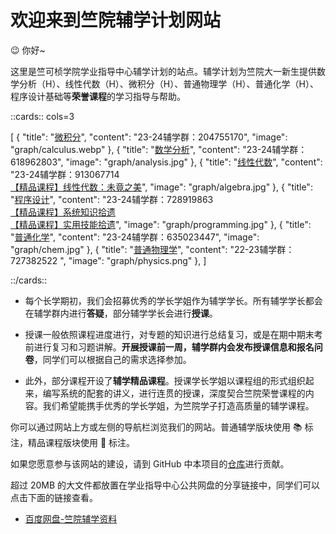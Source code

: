 # 欢迎来到竺院辅学计划网站

😉 你好~

这里是竺可桢学院学业指导中心辅学计划的站点。辅学计划为竺院大一新生提供数学分析（H）、线性代数（H）、微积分（H）、普通物理学（H）、普通化学（H）、程序设计基础等**荣誉课程**的学习指导与帮助。

<!-- prettier-ignore-start -->
::cards:: cols=3

[
  {
    "title": "[微积分](calculus/index.md)",
    "content": "23-24辅学群：204755170",
    "image": "graph/calculus.webp"
  },
  {
    "title": "[数学分析](analysis/index.md)",
    "content": "23-24辅学群：618962803",
    "image": "graph/analysis.jpg"
  },
  {
    "title": "[线性代数](algebra/index.md)",
    "content": "23-24辅学群：913067714<br>
                [【精品课程】线性代数：未竟之美](lalu/index.md)",
    "image": "graph/algebra.jpg"
  },
  {
    "title": "[程序设计](programming/index.md)",
    "content": "23-24辅学群：728919863<br>
                [【精品课程】系统知识拾遗](programming_lecture/index.md)<br>
                [【精品课程】实用技能拾遗](https://slides.tonycrane.cc/PracticalSkillsTutorial/2023-fall-ckc/#/)",
    "image": "graph/programming.jpg"
  },
  {
    "title": "[普通化学](chemistry/index.md)",
    "content": "23-24辅学群：635023447",
    "image": "graph/chem.jpg"
  },
  {
    "title": "[普通物理学](physics/index.md)",
    "content": "22-23辅学群：727382522 ",
    "image": "graph/physics.png"
  },
]

::/cards::
<!-- prettier-ignore-end -->

- 每个长学期初，我们会招募优秀的学长学姐作为辅学学长。所有辅学学长都会在辅学群内进行**答疑**，部分辅学学长会进行**授课**。

- 授课一般依照课程进度进行，对专题的知识进行总结复习，或是在期中期末考前进行复习和习题讲解。**开展授课前一周，辅学群内会发布授课信息和报名问卷**，同学们可以根据自己的需求选择参加。

- 此外，部分课程开设了**辅学精品课程**。授课学长学姐以课程组的形式组织起来，编写系统的配套的讲义，进行连贯的授课，深度契合竺院荣誉课程的内容。我们希望能携手优秀的学长学姐，为竺院学子打造高质量的辅学课程。

你可以通过网站上方或左侧的导航栏浏览我们的网站。普通辅学版块使用 📚 标注，精品课程版块使用 🏫 标注。

如果您愿意参与该网站的建设，请到 GitHub 中本项目的[仓库](https://github.com/ckc-agc/study-assist)进行贡献。

超过 20MB 的大文件都放置在学业指导中心公共网盘的分享链接中，同学们可以点击下面的链接查看。

-   [百度网盘-竺院辅学资料](https://pan.baidu.com/s/1OB8pDdSDJ_718Fx2nelyVg?pwd=c6mx)
